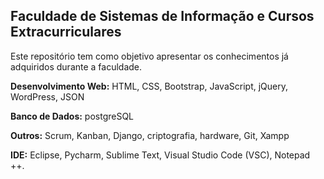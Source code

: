 ## Faculdade de Sistemas de Informação e Cursos Extracurriculares

Este repositório tem como objetivo apresentar os conhecimentos já adquiridos durante a faculdade.

**Desenvolvimento Web:** HTML, CSS, Bootstrap, JavaScript, jQuery, WordPress, JSON

**Banco de Dados:** postgreSQL

**Outros:** Scrum, Kanban, Django, criptografia, hardware, Git, Xampp

**IDE:** Eclipse, Pycharm, Sublime Text, Visual Studio Code (VSC), Notepad ++.
